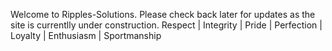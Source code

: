 Welcome to Ripples-Solutions.  Please check back later for updates as the site is currentlly under construction.
Respect | Integrity | Pride | Perfection | Loyalty | Enthusiasm | Sportmanship

<!---
Ripples-Solutions/Ripples-Solutions is a ✨ special ✨ repository because its `README.md` (this file) appears on your GitHub profile.
You can click the Preview link to take a look at your changes.
--->

